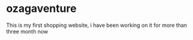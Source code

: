 # ozagaventure
This is my first shopping website, i have been working on it for more than three month now
